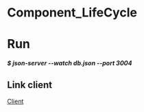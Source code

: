 # Component_LifeCycle
# Run
***$ json-server --watch db.json --port 3004***
## Link client
[Client](https://github.com/duongvanthien2209/Component_LifeCycle_Client)
